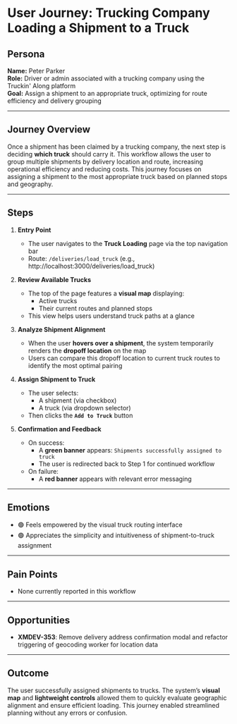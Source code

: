 # User Journey: Trucking Company Loading a Shipment to a Truck

## Persona

**Name:** Peter Parker  
**Role:** Driver or admin associated with a trucking company using the Truckin' Along platform  
**Goal:** Assign a shipment to an appropriate truck, optimizing for route efficiency and delivery grouping

---

## Journey Overview

Once a shipment has been claimed by a trucking company, the next step is deciding **which truck** should carry it. This workflow allows the user to group multiple shipments by delivery location and route, increasing operational efficiency and reducing costs. This journey focuses on assigning a shipment to the most appropriate truck based on planned stops and geography.

---

## Steps

1. **Entry Point**

   - The user navigates to the **Truck Loading** page via the top navigation bar
   - Route: `/deliveries/load_truck` (e.g., http://localhost:3000/deliveries/load_truck)

2. **Review Available Trucks**

   - The top of the page features a **visual map** displaying:
     - Active trucks
     - Their current routes and planned stops
   - This view helps users understand truck paths at a glance

3. **Analyze Shipment Alignment**

   - When the user **hovers over a shipment**, the system temporarily renders the **dropoff location** on the map
   - Users can compare this dropoff location to current truck routes to identify the most optimal pairing

4. **Assign Shipment to Truck**

   - The user selects:
     - A shipment (via checkbox)
     - A truck (via dropdown selector)
   - Then clicks the **`Add to Truck`** button

5. **Confirmation and Feedback**

   - On success:
     - A **green banner** appears: `Shipments successfully assigned to truck`
     - The user is redirected back to Step 1 for continued workflow
   - On failure:
     - A **red banner** appears with relevant error messaging

---

## Emotions

- 🟢 Feels empowered by the visual truck routing interface
- 🟢 Appreciates the simplicity and intuitiveness of shipment-to-truck assignment

---

## Pain Points

- None currently reported in this workflow

---

## Opportunities

- **XMDEV-353**: Remove delivery address confirmation modal and refactor triggering of geocoding worker for location data

---

## Outcome

The user successfully assigned shipments to trucks. The system’s **visual map** and **lightweight controls** allowed them to quickly evaluate geographic alignment and ensure efficient loading. This journey enabled streamlined planning without any errors or confusion.
